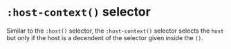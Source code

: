 # `:host-context()` selector

Similar to the `:host()` selector, the `:host-context()` selector selects the `host` but only if the host is a decendent of the selector given inside the `()`.

